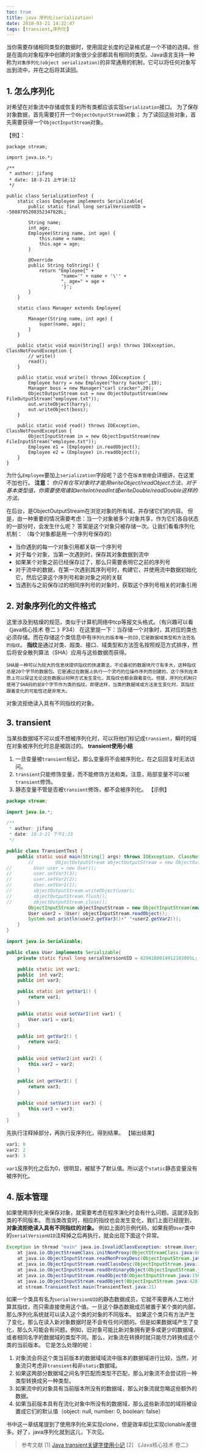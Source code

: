 ```yaml
---
toc: true
title: java 序列化(serialization)
date: 2018-03-21 14:22:47
tags: [transient,序列化]
---
```


当你需要存储相同类型的数据时，使用固定长度的记录格式是一个不错的选择。但是在面向对象程序中创建的对象很少全部都具有相同的类型。Java语言支持一种称为`对象序列化(object serialization)`的非常通用的机制，它可以将任何对象写出到流中，并在之后将其读回。
<!--more-->

## 1. 怎么序列化
对希望在对象流中存储或恢复的所有类都应该实现`Serialization`接口。
为了保存对象数据，首先需要打开一个`ObjectOutputStream`对象；
为了读回这些对象，首先需要获得一个`ObjectInputStream`对象。

【例】：
```
package stream;

import java.io.*;

/**
 * author: jifang
 * date: 18-3-21 上午10:12
 */

public class SerializationTest {
    static class Employee implements Serializable{
        public static final long serialVersionUID = -5088705208352347828L;

        String name;
        int age;
        Employee(String name, int age) {
            this.name = name;
            this.age = age;
        }

        @Override
        public String toString() {
            return "Employee{" +
                    "name='" + name + '\'' +
                    ", age=" + age +
                    '}';
        }
    }

    static class Manager extends Employee{

        Manager(String name, int age) {
            super(name, age);
        }
    }

    public static void main(String[] args) throws IOException, ClassNotFoundException {
		// write()
        read();
    }

    public static void write() throws IOException {
        Employee harry = new Employee("harry hacker",19);
        Manager boss = new Manager("carl cracker",20);
        ObjectOutputStream out = new ObjectOutputStream(new FileOutputStream("employee.txt"));
        out.writeObject(harry);
        out.writeObject(boss);
    }

    public static void read() throws IOException, ClassNotFoundException {
        ObjectInputStream in = new ObjectInputStream(new FileInputStream("employee.txt"));
        Employee e1 = (Employee) in.readObject();
        Employee e2 = (Employee) in.readObject();
    }
}

```
为什么`Employee`要加上`serialization`字段呢？这个在`版本管理`会详细讲，在这里不加也行。
**注意：** *你只有在写对象时才能用writeObject/readObject方法，对于基本类型值，你需要使用诸如writeInt/readInt或writeDouble/readDouble这样的方法。*

在后台，是ObjectOutputStream在浏览对象的所有域，并存储它们的内容。
但是，由一种重要的情况需要考虑：当一个对象被多个对象共享，作为它们各自状态的一部分时，会发生什么呢？
答案是这个对象只被存储一次。让我们看看序列化机制： 
（每个对象都是用一个序列号保存的）
- 当你遇到的每一个对象引用都关联一个序列号
- 对于每个对象，当第一次遇到时，保存其对象数据到流中
- 如果某个对象之前已经保存过了，那么只需要表明它之前的序列号
- 对于流中的数据，在第一次遇到其序列号时，构建它，并使用流中数据初始化它，然后记录这个序列号和新对象之间的关联
- 当遇到与之前保存过的相同序列号的对象时，获取这个序列号相关的对象引用

## 2. 对象序列化的文件格式
这里涉及到枯燥的规范，类似于计算机网络中tcp等报文头格式。（有兴趣可以看《java核心技术 卷二 》P34）
在这里提一下：当存储一个对象时，其对应的类也必须存储。而在存储这个类信息中有`序列化的版本唯一的ID,它是数据域类型和方法签名的指纹`。
**指纹**是通过对类、超类、接口、域类型和方法签名按照规范方式排序，然后将安全散列算法（SHA）应用与这些数据而获得。

	SHA是一种可以为较大的信息块提供指纹的快速算法，不论最初的数据块尺寸有多大，这种指纹总是20个字节的数据包。它是通过在数据上执行一个灵巧的位操作序列而创建的，这个序列在本质上可以保证无论这些数据以何种方式发生变化，其指纹也都会跟着变化。但是，序列化机制只使用了SHA码的前8个字节作为类的指纹。即便这样，当类的数据域或方法发生变化时，其指纹跟着变化的可能性还是非常大。

对象流拒绝读入具有不同指纹的对象。

## 3. transient
当某些数据域不可以或不想被序列化时，可以将他们标记成`transient`，瞬时的域在对象被序列化时总是被跳过的。
**transient使用小结**
1. 一旦变量被`transient`标记，那么变量将不会被序列化，在之后回复时无法访问。
2. `transient`只能修饰变量，而不能修饰方法和类。注意，局部变量不可以被`transient`修饰。
3. 静态变量不管是否被`transient`修饰，都不会被序列化。
【示例】
```java
package stream;

import java.io.*;

/**
 * author: jifang
 * date: 18-3-21 下午1:23
 */

public class TransientTest {
    public static void main(String[] args) throws IOException, ClassNotFoundException {
        //        ObjectOutputStream objectOutputStream = new ObjectOutputStream(new FileOutputStream("user.dat"));
//        User user = new User();
//        user.setVar3(3);
//        user.setVar2(2);
//        User.setVar1(1);
//        objectOutputStream.writeObject(user);
//        objectOutputStream.flush();
//        objectOutputStream.close();
        ObjectInputStream objectInputStream = new ObjectInputStream(new FileInputStream("user.dat"));
        User user2 = (User) objectInputStream.readObject();
        System.out.println(user2.getVar3()+" "+user2.getVar2());
    }
}

import java.io.Serializable;

public class User implements Serializable{
    private static final long serialVersionUID = 8294180014912103005L;

    public static int var1;
    public  int var2;
    public int var3;

    public static int getVar1() {
        return var1;
    }

    public static void setVar1(int var1) {
        User.var1 = var1;
    }

    public int getVar2() {
        return var2;
    }

    public void setVar2(int var2) {
        this.var2 = var2;
    }

    public int getVar3() {
        return var3;
    }

    public void setVar3(int var3) {
        this.var3 = var3;
    }
}

```
先执行注释掉部分，再执行反序列化，得到结果。
【输出结果】
```java
var1: 0
var2: 2
var3: 3
```
`var1`反序列化之后为0，很明显，被赋予了默认值。所以这个`static`静态变量没有被序列化。

## 4. 版本管理
如果使用序列化来保存对象，就需要考虑在程序演化时会有什么问题。这就涉及到类的不同版本。
而当类改变时，相应的指纹也会发生变化，我们上面已经提到，**对象流拒绝读入具有不同指纹的对象。**
例如上面的示例代码，如果我把`User`类中的`serialVersionUID`注释掉之后再执行，就会出现下面这个异常。
```java
Exception in thread "main" java.io.InvalidClassException: stream.User; local class incompatible: stream classdesc serialVersionUID = 8294180014912103005, local class serialVersionUID = -773535447984752566
	at java.io.ObjectStreamClass.initNonProxy(ObjectStreamClass.java:687)
	at java.io.ObjectInputStream.readNonProxyDesc(ObjectInputStream.java:1880)
	at java.io.ObjectInputStream.readClassDesc(ObjectInputStream.java:1746)
	at java.io.ObjectInputStream.readOrdinaryObject(ObjectInputStream.java:2037)
	at java.io.ObjectInputStream.readObject0(ObjectInputStream.java:1568)
	at java.io.ObjectInputStream.readObject(ObjectInputStream.java:428)
	at stream.TransientTest.main(TransientTest.java:21)
```
如果一个类具有名为`serialVersionUID`的静态数据成员，它就不需要再人工地计算其指纹，而只需直接使用这个值。一旦这个静态数据成员被置于某个类的内部，那么序列化系统就可以读入这个类的对象的不同版本。
如果这个类只有方法产生了变化，那么在读入新对象数据时是不会有任何问题的。但是如果数据域产生了变化，那么久可能会有问题。例如，旧对象可能比新对象拥有更多或更少的数据域，或者相同名字的数据域的类型不同。那么，对象流在转换时就只能尽力转换成这个类的当前版本。
它是怎么处理的呢：
1. 对象流会将这个类当前版本的数据域域流中版本的数据域进行比较，当然，对象流只考虑非`transient`和非`static`数据域。
2. 如果这两部分数据域之间名字匹配而类型不匹配，那么对象流不会尝试将一种类型转换成另一种类型。
3. 如果流中的对象具有当前版本所没有的数据域，那么对象流就忽略这些额外的数据。
4. 如果当前版本具有在流化对象中所没有的数据域，那么这些新添加的域将被设置成它们的默认值（object: null, number: 0, boolean: false）

书中这一章结尾提到了使用序列化来实现clone，但是效率却比实现clonable差很多。好了，java序列化就到这儿，下次见。

> 参考文献
> [1] [Java transient关键字使用小记](https://www.cnblogs.com/lanxuezaipiao/p/3369962.html)
>  [2] 《Java核心技术 卷二》




